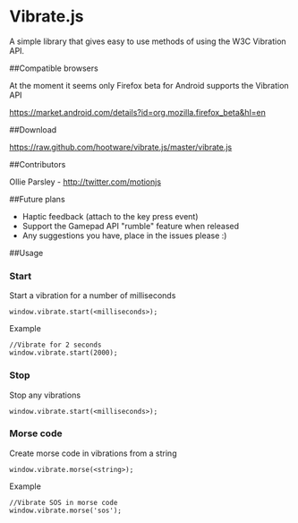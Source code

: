 # Vibrate.js

A simple library that gives easy to use methods of using the W3C Vibration API.

##Compatible browsers

At the moment it seems only Firefox beta for Android supports the Vibration API

https://market.android.com/details?id=org.mozilla.firefox_beta&hl=en

##Download

https://raw.github.com/hootware/vibrate.js/master/vibrate.js


##Contributors

Ollie Parsley - http://twitter.com/motionjs


##Future plans

* Haptic feedback (attach to the key press event)
* Support the Gamepad API "rumble" feature when released
* Any suggestions you have, place in the issues please :)

##Usage

### Start
Start a vibration for a number of milliseconds

    window.vibrate.start(<milliseconds>);

Example

    //Vibrate for 2 seconds
    window.vibrate.start(2000);

### Stop
Stop any vibrations

    window.vibrate.start(<milliseconds>);

### Morse code
Create morse code in vibrations from a string

    window.vibrate.morse(<string>);

Example
	
	//Vibrate SOS in morse code
    window.vibrate.morse('sos');

